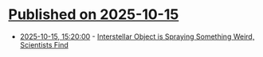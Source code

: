 # [Published on 2025-10-15](index.md)

* [2025-10-15, 15:20:00](https://soylentnews.org/article.pl?sid=25/10/13/171230&from=rss) - [Interstellar Object is Spraying Something Weird, Scientists Find](https://soylentnews.org/article.pl?sid=25/10/13/171230&from=rss)

